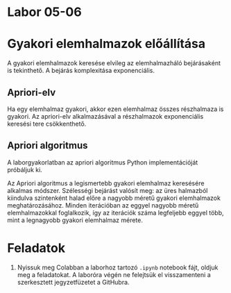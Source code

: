 # Labor 05-06

# Gyakori elemhalmazok előállítása

A gyakori elemhalmazok keresése elvileg az elemhalmazháló bejárásaként is tekinthető. A bejárás komplexitása exponenciális.

## Apriori-elv

Ha egy elemhalmaz gyakori, akkor ezen elemhalmaz összes részhalmaza is gyakori. Az apriori-elv alkalmazásával a részhalmazok exponenciális keresési tere csökkenthető.

## Apriori algoritmus

A laborgyakorlatban az apriori algoritmus Python implementációját próbáljuk ki.

Az Apriori algoritmus a legismertebb gyakori elemhalmaz keresésére alkalmas módszer. Szélességi bejárást valósít meg: az üres halmazból kiindulva szintenként halad előre a nagyobb méretű gyakori elemhalmazok meghatározásához. Minden iterációban az eggyel nagyobb méretű elemhalmazokkal foglalkozik, így az iterációk száma legfeljebb eggyel több, mint a legnagyobb gyakori elemhalmaz mérete.

# Feladatok

1. Nyissuk meg Colabban a laborhoz tartozó `.ipynb` notebook fájt, oldjuk meg a feladatokat. A laboróra végén ne felejtsük el visszamenteni a szerkesztett jegyzetfüzetet a GitHubra.
